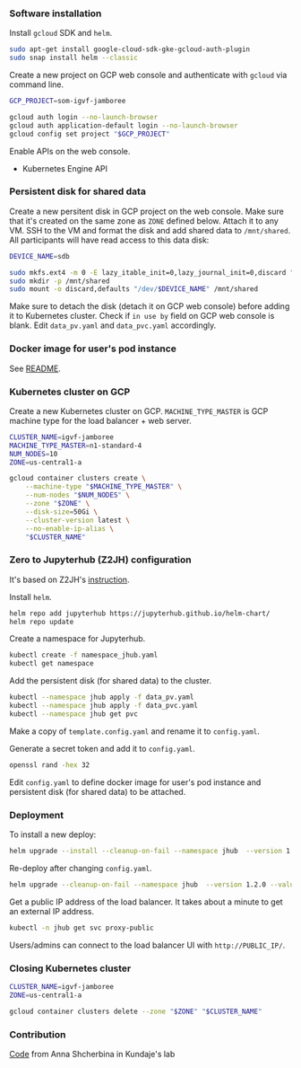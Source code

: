 ### Software installation

Install `gcloud` SDK and `helm`.
```bash
sudo apt-get install google-cloud-sdk-gke-gcloud-auth-plugin
sudo snap install helm --classic
```

Create a new project on GCP web console and authenticate with `gcloud` via command line.
```bash
GCP_PROJECT=som-igvf-jamboree

gcloud auth login --no-launch-browser
gcloud auth application-default login --no-launch-browser
gcloud config set project "$GCP_PROJECT"
```

Enable APIs on the web console.
- Kubernetes Engine API


### Persistent disk for shared data

Create a new persitent disk in GCP project on the web console. Make sure that it's created on the same zone as `ZONE` defined below. Attach it to any VM. SSH to the VM and format the disk and add shared data to `/mnt/shared`. All participants will have read access to this data disk:
```bash
DEVICE_NAME=sdb

sudo mkfs.ext4 -m 0 -E lazy_itable_init=0,lazy_journal_init=0,discard "/dev/$DEVICE_NAME"
sudo mkdir -p /mnt/shared
sudo mount -o discard,defaults "/dev/$DEVICE_NAME" /mnt/shared
```

Make sure to detach the disk (detach it on GCP web console) before adding it to Kubernetes cluster. Check if `in use by` field on GCP web console is blank. Edit `data_pv.yaml` and `data_pvc.yaml` accordingly.


### Docker image for user's pod instance

See [README](docker/README.md).


### Kubernetes cluster on GCP

Create a new Kubernetes cluster on GCP. `MACHINE_TYPE_MASTER` is GCP machine type for the load balancer + web server.
```bash
CLUSTER_NAME=igvf-jamboree
MACHINE_TYPE_MASTER=n1-standard-4
NUM_NODES=10
ZONE=us-central1-a

gcloud container clusters create \
	--machine-type "$MACHINE_TYPE_MASTER" \
	--num-nodes "$NUM_NODES" \
	--zone "$ZONE" \
	--disk-size=50Gi \
	--cluster-version latest \
	--no-enable-ip-alias \
	"$CLUSTER_NAME"
```

### Zero to Jupyterhub (Z2JH) configuration

It's based on Z2JH's [instruction](https://zero-to-jupyterhub.readthedocs.io/en/stable/index.html).

Install `helm`.
```bash
helm repo add jupyterhub https://jupyterhub.github.io/helm-chart/
helm repo update
````

Create a namespace for Jupyterhub.
```bash
kubectl create -f namespace_jhub.yaml
kubectl get namespace
````

Add the persistent disk (for shared data) to the cluster.
```bash
kubectl --namespace jhub apply -f data_pv.yaml
kubectl --namespace jhub apply -f data_pvc.yaml
kubectl --namespace jhub get pvc
```

Make a copy of `template.config.yaml` and rename it to `config.yaml`.

Generate a secret token and add it to `config.yaml`.
```bash
openssl rand -hex 32
```

Edit `config.yaml` to define docker image for user's pod instance and persistent disk (for shared data) to be attached.


### Deployment

To install a new deploy:
```bash
helm upgrade --install --cleanup-on-fail --namespace jhub  --version 1.2.0 --values config.yaml --set global.safeToShowValues=true jhub jupyterhub/jupyterhub --timeout 30m
```

Re-deploy after changing `config.yaml`.
```bash
helm upgrade --cleanup-on-fail --namespace jhub  --version 1.2.0 --values config.yaml --set global.safeToShowValues=true jhub jupyterhub/jupyterhub --timeout 30m
````

Get a public IP address of the load balancer. It takes about a minute to get an external IP address.
```bash
kubectl -n jhub get svc proxy-public
```

Users/admins can connect to the load balancer UI with `http://PUBLIC_IP/`.


### Closing Kubernetes cluster

```bash
CLUSTER_NAME=igvf-jamboree
ZONE=us-central1-a

gcloud container clusters delete --zone "$ZONE" "$CLUSTER_NAME"
```


### Contribution

[Code](https://github.com/kundajelab/jamboree-toolkit) from Anna Shcherbina in Kundaje's lab
